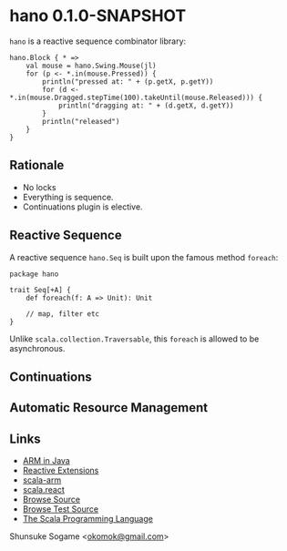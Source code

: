 
# hano 0.1.0-SNAPSHOT

`hano` is a reactive sequence combinator library:

    hano.Block { * =>
        val mouse = hano.Swing.Mouse(jl)
        for (p <- *.in(mouse.Pressed)) {
            println("pressed at: " + (p.getX, p.getY))
            for (d <- *.in(mouse.Dragged.stepTime(100).takeUntil(mouse.Released))) {
                println("dragging at: " + (d.getX, d.getY))
            }
            println("released")
        }
    }



## Rationale

* No locks
* Everything is sequence.
* Continuations plugin is elective.



## Reactive Sequence

A reactive sequence `hano.Seq` is built upon the famous method `foreach`:

    package hano

    trait Seq[+A] {
        def foreach(f: A => Unit): Unit

        // map, filter etc
    }

Unlike `scala.collection.Traversable`, this `foreach` is allowed to be asynchronous.




## Continuations



## Automatic Resource Management




## Links

* [ARM in Java]
* [Reactive Extensions]
* [scala-arm]
* [scala.react]
* [Browse Source]
* [Browse Test Source]
* [The Scala Programming Language]


Shunsuke Sogame <<okomok@gmail.com>>



[MIT License]: http://www.opensource.org/licenses/mit-license.php "MIT License"
[Browse Source]: http://github.com/okomok/hano/tree/master/src/main/scala/ "Browse Source"
[Browse Test Source]: http://github.com/okomok/hano/tree/master/src/test/scala/ "Browse Test Source"
[The Scala Programming Language]: http://www.scala-lang.org/ "The Scala Programming Language"
[scala.react]: http://lamp.epfl.ch/~imaier/ "scala.react"
[Reactive Extensions]: http://msdn.microsoft.com/en-us/devlabs/ee794896.aspx "Reactive Extensions"
[scala.Responder]: http://scala.sygneca.com/libs/responder "scala.Responder"
[scala.collection.Traversable]: http://www.scala-lang.org/archives/downloads/distrib/files/nightly/docs/library/scala/collection/Traversable.html "scala.collection.Traversable"
[scala-arm]: http://github.com/jsuereth/scala-arm "scala-arm"
[ARM in Java]: http://www.infoq.com/news/2010/08/arm-blocks "Automatic Resource Management in Java"

